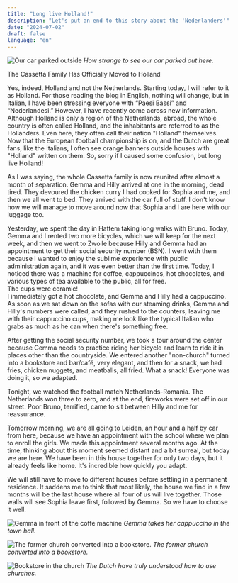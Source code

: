 ```yaml
---
title: "Long live Holland!"
description: "Let's put an end to this story about the 'Nederlanders'"
date: "2024-07-02"
draft: false
language: "en"
---
```


![Our car parked outside](../../../../assets/images/post-15/pic-1.jpg)
_How strange to see our car parked out here._

The Cassetta Family Has Officially Moved to Holland

Yes, indeed, Holland and not the Netherlands. Starting today, I will refer to it as Holland. For those reading the blog in English, nothing will change, but in Italian, I have been stressing everyone with “Paesi Bassi” and “Nederlandesi.” However, I have recently come across new information. Although Holland is only a region of the Netherlands, abroad, the whole country is often called Holland, and the inhabitants are referred to as the Hollanders. Even here, they often call their nation "Holland" themselves.\
Now that the European football championship is on, and the Dutch are great fans, like the Italians, I often see orange banners outside houses with "Holland" written on them. So, sorry if I caused some confusion, but long live Holland!

As I was saying, the whole Cassetta family is now reunited after almost a month of separation. Gemma and Hilly arrived at one in the morning, dead tired. They devoured the chicken curry I had cooked for Sophia and me, and then we all went to bed. They arrived with the car full of stuff. I don't know how we will manage to move around now that Sophia and I are here with our luggage too.

Yesterday, we spent the day in Hattem taking long walks with Bruno. Today, Gemma and I rented two more bicycles, which we will keep for the next week, and then we went to Zwolle because Hilly and Gemma had an appointment to get their social security number (BSN). I went with them because I wanted to enjoy the sublime experience with public administration again, and it was even better than the first time. Today, I noticed there was a machine for coffee, cappuccinos, hot chocolates, and various types of tea available to the public, all for free.\
The cups were ceramic!\
I immediately got a hot chocolate, and Gemma and Hilly had a cappuccino. As soon as we sat down on the sofas with our steaming drinks, Gemma and Hilly's numbers were called, and they rushed to the counters, leaving me with their cappuccino cups, making me look like the typical Italian who grabs as much as he can when there's something free.

After getting the social security number, we took a tour around the center because Gemma needs to practice riding her bicycle and learn to ride it in places other than the countryside. We entered another "non-church" turned into a bookstore and bar/café, very elegant, and then for a snack, we had fries, chicken nuggets, and meatballs, all fried. What a snack! Everyone was doing it, so we adapted.

Tonight, we watched the football match Netherlands-Romania. The Netherlands won three to zero, and at the end, fireworks were set off in our street. Poor Bruno, terrified, came to sit between Hilly and me for reassurance.

Tomorrow morning, we are all going to Leiden, an hour and a half by car from here, because we have an appointment with the school where we plan to enroll the girls. We made this appointment several months ago. At the time, thinking about this moment seemed distant and a bit surreal, but today we are here. We have been in this house together for only two days, but it already feels like home. It's incredible how quickly you adapt.

We will still have to move to different houses before settling in a permanent residence. It saddens me to think that most likely, the house we find in a few months will be the last house where all four of us will live together. Those walls will see Sophia leave first, followed by Gemma. So we have to choose it well.

![Gemma in front of the coffe machine](../../../../assets/images/post-15/pic-2.jpg)
_Gemma takes her cappuccino in the town hall._

![The former church converted into a bookstore.](../../../../assets/images/post-15/pic-3.jpg)
_The former church converted into a bookstore._

![Bookstore in the church](../../../../assets/images/post-15/pic-4.jpg)
_The Dutch have truly understood how to use churches._
